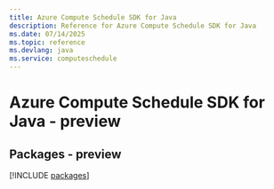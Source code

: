 ```yaml
---
title: Azure Compute Schedule SDK for Java
description: Reference for Azure Compute Schedule SDK for Java
ms.date: 07/14/2025
ms.topic: reference
ms.devlang: java
ms.service: computeschedule
---
```

# Azure Compute Schedule SDK for Java - preview
## Packages - preview
[!INCLUDE [packages](compute-schedule-index.md)]